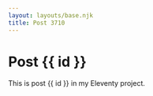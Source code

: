 ```yaml
---
layout: layouts/base.njk
title: Post 3710
---
```


# Post {{ id }}

This is post {{ id }} in my Eleventy project.
